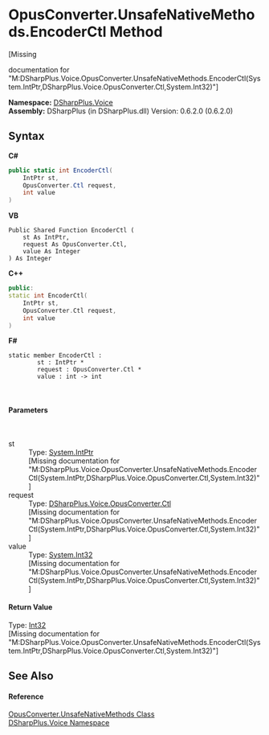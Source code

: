 # OpusConverter.UnsafeNativeMethods.EncoderCtl Method 
 

\[Missing <summary> documentation for "M:DSharpPlus.Voice.OpusConverter.UnsafeNativeMethods.EncoderCtl(System.IntPtr,DSharpPlus.Voice.OpusConverter.Ctl,System.Int32)"\]

**Namespace:**&nbsp;<a href="721897d8-8fb1-1e49-ffd9-d615b59914fb">DSharpPlus.Voice</a><br />**Assembly:**&nbsp;DSharpPlus (in DSharpPlus.dll) Version: 0.6.2.0 (0.6.2.0)

## Syntax

**C#**<br />
``` C#
public static int EncoderCtl(
	IntPtr st,
	OpusConverter.Ctl request,
	int value
)
```

**VB**<br />
``` VB
Public Shared Function EncoderCtl ( 
	st As IntPtr,
	request As OpusConverter.Ctl,
	value As Integer
) As Integer
```

**C++**<br />
``` C++
public:
static int EncoderCtl(
	IntPtr st, 
	OpusConverter.Ctl request, 
	int value
)
```

**F#**<br />
``` F#
static member EncoderCtl : 
        st : IntPtr * 
        request : OpusConverter.Ctl * 
        value : int -> int 

```

<br />

#### Parameters
&nbsp;<dl><dt>st</dt><dd>Type: <a href="http://msdn2.microsoft.com/en-us/library/5he14kz8" target="_blank">System.IntPtr</a><br />\[Missing <param name="st"/> documentation for "M:DSharpPlus.Voice.OpusConverter.UnsafeNativeMethods.EncoderCtl(System.IntPtr,DSharpPlus.Voice.OpusConverter.Ctl,System.Int32)"\]</dd><dt>request</dt><dd>Type: <a href="1779d724-19a1-0f0a-5205-36b268682228">DSharpPlus.Voice.OpusConverter.Ctl</a><br />\[Missing <param name="request"/> documentation for "M:DSharpPlus.Voice.OpusConverter.UnsafeNativeMethods.EncoderCtl(System.IntPtr,DSharpPlus.Voice.OpusConverter.Ctl,System.Int32)"\]</dd><dt>value</dt><dd>Type: <a href="http://msdn2.microsoft.com/en-us/library/td2s409d" target="_blank">System.Int32</a><br />\[Missing <param name="value"/> documentation for "M:DSharpPlus.Voice.OpusConverter.UnsafeNativeMethods.EncoderCtl(System.IntPtr,DSharpPlus.Voice.OpusConverter.Ctl,System.Int32)"\]</dd></dl>

#### Return Value
Type: <a href="http://msdn2.microsoft.com/en-us/library/td2s409d" target="_blank">Int32</a><br />\[Missing <returns> documentation for "M:DSharpPlus.Voice.OpusConverter.UnsafeNativeMethods.EncoderCtl(System.IntPtr,DSharpPlus.Voice.OpusConverter.Ctl,System.Int32)"\]

## See Also


#### Reference
<a href="b8666221-a414-16f6-cb86-86e7d955168b">OpusConverter.UnsafeNativeMethods Class</a><br /><a href="721897d8-8fb1-1e49-ffd9-d615b59914fb">DSharpPlus.Voice Namespace</a><br />